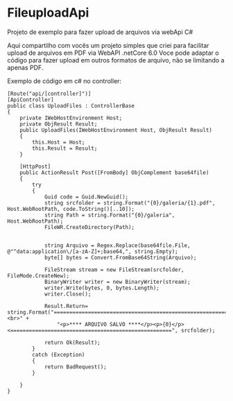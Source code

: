 # FileuploadApi
Projeto de exemplo para fazer upload de arquivos via webApi C#

Aqui compartilho com vocês um projeto simples que criei para facilitar upload de arquivos em PDF via WebAPI .netCore 6.0
Voce pode adaptar o código para fazer upload em outros formatos de arquivo, não se limitando a apenas PDF.

Exemplo de código em c# no controller:

    [Route("api/[controller]")]
    [ApiController]
    public class UploadFiles : ControllerBase
    {
        private IWebHostEnvironment Host;
        private ObjResult Result;
        public UploadFiles(IWebHostEnvironment Host, ObjResult Result)
        {
            this.Host = Host;
            this.Result = Result;
        }

        [HttpPost]
        public ActionResult Post([FromBody] ObjComplement base64file)
        {
            try
            {
                Guid code = Guid.NewGuid();
                string srcfolder = string.Format("{0}/galeria/{1}.pdf", Host.WebRootPath, code.ToString()[..10]);
                string Path = string.Format("{0}/galeria", Host.WebRootPath);
                FileWR.CreateDirectory(Path);


                string Arquivo = Regex.Replace(base64file.File, @"^data:application\/[a-zA-Z]+;base64,", string.Empty);
                byte[] bytes = Convert.FromBase64String(Arquivo);

                FileStream stream = new FileStream(srcfolder, FileMode.CreateNew);
                BinaryWriter writer = new BinaryWriter(stream);
                writer.Write(bytes, 0, bytes.Length);
                writer.Close();

                Result.Return= string.Format("====================================================================<br>" +
                    "<p>**** ARQUIVO SALVO ****</p><p>{0}</p><====================================================", srcfolder);

                return Ok(Result);
            }
            catch (Exception)
            {
                return BadRequest();
            }

        }
    }








    
